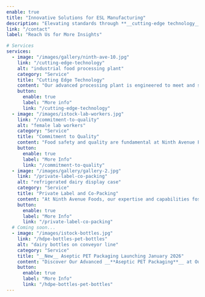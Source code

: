 ```yaml
---
enable: true
title: "Innovative Solutions for ESL Manufacturing"
description: "Elevating standards through **__cutting-edge technology__** and unwavering commitment to **__quality__** and **__collaboration__**"
link: "/contact"
label: "Reach Us for More Insights"

# Services
services:
  - image: "/images/gallery/ninth-ave-10.jpg"
    link: "/cutting-edge-technology"
    alt: "industrial food processing plant"
    category: "Service"
    title: "Cutting Edge Technology"
    content: "Our advanced processing plant is engineered to meet and surpass the needs of a rapidly expanding industry."
    button:
      enable: true
      label: "More info"
      link: "/cutting-edge-technology"
  - image: "/images/istock-lab-workers.jpg"
    link: "/commitment-to-quality"
    alt: "female lab workers"
    category: "Service"
    title: "Commitment to Quality"
    content: "Food safety and quality are fundamental at Ninth Avenue Foods, guiding every aspect of our operations."
    button:
      enable: true
      label: "More Info"
      link: "/commitment-to-quality"
  - image: "/images/gallery/gallery-2.jpg"
    link: "/private-label-co-packing"
    alt: "refrigerated dairy display case"
    category: "Service"
    title: "Private Label and Co-Packing"
    content: "At Ninth Avenue Foods, our expertise and capabilities foster winning partnerships to elevate your products."
    button:
      enable: true
      label: "More Info"
      link: "/private-label-co-packing"
  # Coming soon...
  - image: "/images/istock-bottles.jpg"
    link: "/hdpe-bottles-pet-bottles"
    alt: "dairy bottles on conveyor line"
    category: "Service"
    title: "__New__ Aseptic PET Packaging Launching January 2026"
    content: "Discover Our Advanced __**Aseptic PET Packaging**__ at Our Indiana Facility for Superior Beverage Quality and Safety."
    button:
      enable: true
      label: "More Info"
      link: "/hdpe-bottles-pet-bottles"
---
```

